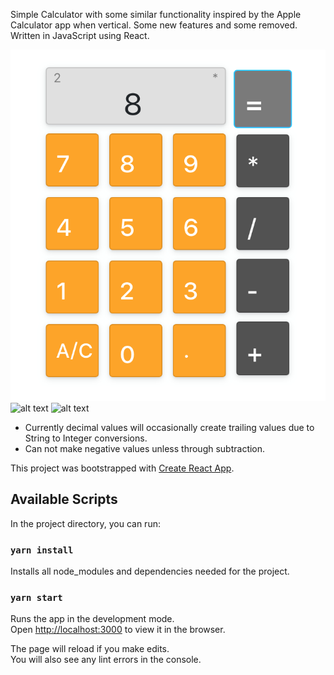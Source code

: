 Simple Calculator with some similar functionality inspired by the Apple Calculator app when vertical. Some new features and some removed. Written in JavaScript using React.

![Screenshot](public/calculator-screenshot-1.png)
![alt text](https://github.com/hank0cean/React-Calculator/blob/master/public/calculator-screenshot-1.png?raw=true)
![alt text](https://github.com/hank0cean/React-Calculator/blob/master/public/calculator-screenshot-2.png?raw=true)

- Currently decimal values will occasionally create trailing values due to String to Integer conversions. 
- Can not make negative values unless through subtraction.

This project was bootstrapped with [Create React App](https://github.com/facebook/create-react-app).

## Available Scripts

In the project directory, you can run:

### `yarn install`

Installs all node_modules and dependencies needed for the project.

### `yarn start`

Runs the app in the development mode.<br />
Open [http://localhost:3000](http://localhost:3000) to view it in the browser.

The page will reload if you make edits.<br />
You will also see any lint errors in the console.
